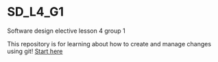 # SD_L4_G1
Software design elective lesson 4 group 1

This repository is for learning about how to create and manage changes using git!
[Start here](Sandwich.md)
